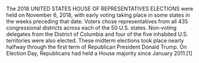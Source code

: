 The 2018 UNITED STATES HOUSE OF REPRESENTATIVES ELECTIONS were held on November 6, 2018, with early voting taking place in some states in the weeks preceding that date. Voters chose representatives from all 435 congressional districts across each of the 50 U.S. states. Non-voting delegates from the District of Columbia and four of the five inhabited U.S. territories were also elected. These midterm elections took place nearly halfway through the first term of Republican President Donald Trump. On Election Day, Republicans had held a House majority since January 2011.[1]
